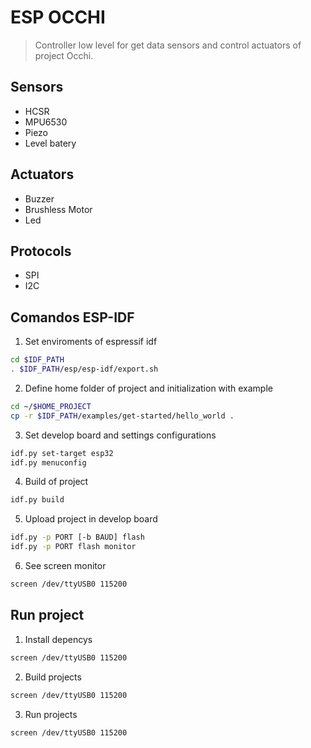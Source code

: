 # ESP OCCHI

> Controller low level for get data sensors and control actuators of project Occhi.

## Sensors

* HCSR
* MPU6530
* Piezo
* Level batery

## Actuators

* Buzzer 
* Brushless Motor
* Led

## Protocols

* SPI
* I2C

## Comandos ESP-IDF

1. Set enviroments of espressif idf
```sh
cd $IDF_PATH
. $IDF_PATH/esp/esp-idf/export.sh
```

2. Define home folder of project and initialization with example
```sh
cd ~/$HOME_PROJECT
cp -r $IDF_PATH/examples/get-started/hello_world .
```

3. Set develop board and settings configurations
```sh
idf.py set-target esp32
idf.py menuconfig
```

4. Build of project
```sh
idf.py build
```

5. Upload project in develop board
```sh
idf.py -p PORT [-b BAUD] flash
idf.py -p PORT flash monitor
```

6. See screen monitor
```sh
screen /dev/ttyUSB0 115200
```

## Run project

1. Install depencys
```sh
screen /dev/ttyUSB0 115200
```

2. Build projects
```sh
screen /dev/ttyUSB0 115200
```

3. Run projects
```sh
screen /dev/ttyUSB0 115200
```

